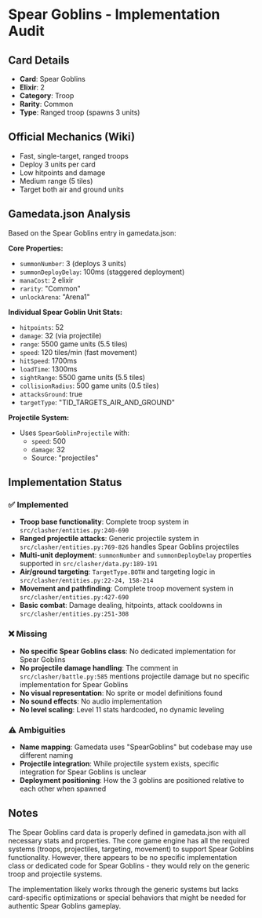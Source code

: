 # Spear Goblins - Implementation Audit

## Card Details
- **Card**: Spear Goblins
- **Elixir**: 2
- **Category**: Troop
- **Rarity**: Common
- **Type**: Ranged troop (spawns 3 units)

## Official Mechanics (Wiki)
- Fast, single-target, ranged troops
- Deploy 3 units per card
- Low hitpoints and damage
- Medium range (5 tiles)
- Target both air and ground units

## Gamedata.json Analysis
Based on the Spear Goblins entry in gamedata.json:

**Core Properties:**
- `summonNumber`: 3 (deploys 3 units)
- `summonDeployDelay`: 100ms (staggered deployment)
- `manaCost`: 2 elixir
- `rarity`: "Common"
- `unlockArena`: "Arena1"

**Individual Spear Goblin Unit Stats:**
- `hitpoints`: 52
- `damage`: 32 (via projectile)
- `range`: 5500 game units (5.5 tiles)
- `speed`: 120 tiles/min (fast movement)
- `hitSpeed`: 1700ms
- `loadTime`: 1300ms
- `sightRange`: 5500 game units (5.5 tiles)
- `collisionRadius`: 500 game units (0.5 tiles)
- `attacksGround`: true
- `targetType`: "TID_TARGETS_AIR_AND_GROUND"

**Projectile System:**
- Uses `SpearGoblinProjectile` with:
  - `speed`: 500
  - `damage`: 32
  - Source: "projectiles"

## Implementation Status

### ✅ Implemented
- **Troop base functionality**: Complete troop system in `src/clasher/entities.py:240-690`
- **Ranged projectile attacks**: Generic projectile system in `src/clasher/entities.py:769-826` handles Spear Goblins projectiles
- **Multi-unit deployment**: `summonNumber` and `summonDeployDelay` properties supported in `src/clasher/data.py:189-191`
- **Air/ground targeting**: `TargetType.BOTH` and targeting logic in `src/clasher/entities.py:22-24, 158-214`
- **Movement and pathfinding**: Complete troop movement system in `src/clasher/entities.py:427-690`
- **Basic combat**: Damage dealing, hitpoints, attack cooldowns in `src/clasher/entities.py:251-308`

### ❌ Missing
- **No specific Spear Goblins class**: No dedicated implementation for Spear Goblins
- **No projectile damage handling**: The comment in `src/clasher/battle.py:585` mentions projectile damage but no specific implementation for Spear Goblins
- **No visual representation**: No sprite or model definitions found
- **No sound effects**: No audio implementation
- **No level scaling**: Level 11 stats hardcoded, no dynamic leveling

### ⚠️  Ambiguities
- **Name mapping**: Gamedata uses "SpearGoblins" but codebase may use different naming
- **Projectile integration**: While projectile system exists, specific integration for Spear Goblins is unclear
- **Deployment positioning**: How the 3 goblins are positioned relative to each other when spawned

## Notes
The Spear Goblins card data is properly defined in gamedata.json with all necessary stats and properties. The core game engine has all the required systems (troops, projectiles, targeting, movement) to support Spear Goblins functionality. However, there appears to be no specific implementation class or dedicated code for Spear Goblins - they would rely on the generic troop and projectile systems.

The implementation likely works through the generic systems but lacks card-specific optimizations or special behaviors that might be needed for authentic Spear Goblins gameplay.